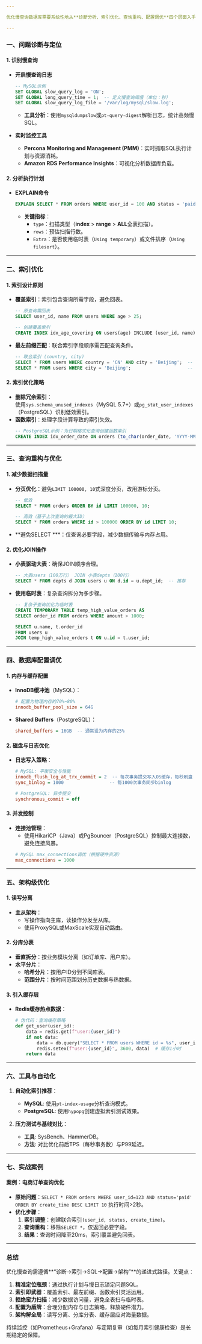 ```yaml
---

优化慢查询数据库需要系统性地从**诊断分析、索引优化、查询重构、配置调优**四个层面入手。以下是分步骤的详细优化方案：

---
```


### **一、问题诊断与定位**
#### **1. 识别慢查询**
- **开启慢查询日志**
  ```sql
  -- MySQL示例
  SET GLOBAL slow_query_log = 'ON';
  SET GLOBAL long_query_time = 1;  -- 定义慢查询阈值（单位：秒）
  SET GLOBAL slow_query_log_file = '/var/log/mysql/slow.log';
  ```
    - **工具分析**：使用`mysqldumpslow`或`pt-query-digest`解析日志，统计高频慢SQL。

- **实时监控工具**
    - **Percona Monitoring and Management (PMM)**：实时抓取SQL执行计划与资源消耗。
    - **Amazon RDS Performance Insights**：可视化分析数据库负载。

#### **2. 分析执行计划**
- **EXPLAIN命令**
  ```sql
  EXPLAIN SELECT * FROM orders WHERE user_id = 100 AND status = 'paid';
  ```
    - **关键指标**：
        - `type`：扫描类型（**index** > **range** > **ALL**全表扫描）。
        - `rows`：预估扫描行数。
        - `Extra`：是否使用临时表（`Using temporary`）或文件排序（`Using filesort`）。

---

### **二、索引优化**
#### **1. 索引设计原则**
- **覆盖索引**：索引包含查询所需字段，避免回表。
  ```sql
  -- 原查询需回表
  SELECT user_id, name FROM users WHERE age > 25;

  -- 创建覆盖索引
  CREATE INDEX idx_age_covering ON users(age) INCLUDE (user_id, name);
  ```
- **最左前缀匹配**：联合索引字段顺序需匹配查询条件。
  ```sql
  -- 联合索引 (country, city)
  SELECT * FROM users WHERE country = 'CN' AND city = 'Beijing';  -- 命中索引
  SELECT * FROM users WHERE city = 'Beijing';                     -- 未命中索引
  ```

#### **2. 索引优化策略**
- **删除冗余索引**：  
  使用`sys.schema_unused_indexes`（MySQL 5.7+）或`pg_stat_user_indexes`（PostgreSQL）识别低效索引。
- **函数索引**：处理字段计算导致的索引失效。
  ```sql
  -- PostgreSQL示例：为日期格式化查询创建函数索引
  CREATE INDEX idx_order_date ON orders (to_char(order_date, 'YYYY-MM'));
  ```

---

### **三、查询重构与优化**
#### **1. 减少数据扫描量**
- **分页优化**：避免`LIMIT 100000, 10`式深度分页，改用游标分页。
  ```sql
  -- 低效
  SELECT * FROM orders ORDER BY id LIMIT 100000, 10;

  -- 高效（基于上次查询的最大ID）
  SELECT * FROM orders WHERE id > 100000 ORDER BY id LIMIT 10;
  ```

- **避免SELECT ***：仅查询必要字段，减少数据传输与内存占用。

#### **2. 优化JOIN操作**
- **小表驱动大表**：确保JOIN顺序合理。
  ```sql
  -- 大表users（100万行） JOIN 小表depts（100行）
  SELECT * FROM depts d JOIN users u ON d.id = u.dept_id;  -- 推荐
  ```

- **使用临时表**：复杂查询拆分为多步骤。
  ```sql
  -- 复杂子查询优化为临时表
  CREATE TEMPORARY TABLE temp_high_value_orders AS
  SELECT order_id FROM orders WHERE amount > 1000;

  SELECT u.name, t.order_id 
  FROM users u 
  JOIN temp_high_value_orders t ON u.id = t.user_id;
  ```

---

### **四、数据库配置调优**
#### **1. 内存与缓存配置**
- **InnoDB缓冲池**（MySQL）：
  ```ini
  # 配置为物理内存的70%~80%
  innodb_buffer_pool_size = 64G
  ```
- **Shared Buffers**（PostgreSQL）：
  ```ini
  shared_buffers = 16GB  -- 通常设为内存的25%
  ```

#### **2. 磁盘与日志优化**
- **日志写入策略**：
  ```ini
  # MySQL: 平衡安全与性能
  innodb_flush_log_at_trx_commit = 2  -- 每次事务提交写入OS缓存，每秒刷盘
  sync_binlog = 1000                 -- 每1000次事务同步binlog

  # PostgreSQL: 异步提交
  synchronous_commit = off
  ```

#### **3. 并发控制**
- **连接池管理**：
    - 使用HikariCP（Java）或PgBouncer（PostgreSQL）控制最大连接数，避免连接风暴。
  ```ini
  # MySQL max_connections调优（根据硬件资源）
  max_connections = 1000
  ```

---

### **五、架构级优化**
#### **1. 读写分离**
- **主从架构**：
    - 写操作指向主库，读操作分发至从库。
    - 使用ProxySQL或MaxScale实现自动路由。

#### **2. 分库分表**
- **垂直拆分**：按业务模块分离（如订单库、用户库）。
- **水平分片**：
    - **哈希分片**：按用户ID分到不同库表。
    - **范围分片**：按时间范围划分历史数据与热数据。

#### **3. 引入缓存层**
- **Redis缓存热点数据**：
  ```python
  # 伪代码：查询缓存策略
  def get_user(user_id):
      data = redis.get(f"user:{user_id}")
      if not data:
          data = db.query("SELECT * FROM users WHERE id = %s", user_id)
          redis.setex(f"user:{user_id}", 3600, data)  # 缓存1小时
      return data
  ```

---

### **六、工具与自动化**
1. **自动化索引推荐**：
    - **MySQL**: 使用`pt-index-usage`分析查询模式。
    - **PostgreSQL**: 使用`hypopg`创建虚拟索引测试效果。

2. **压力测试与基线对比**：
    - **工具**: SysBench、HammerDB。
    - **方法**: 对比优化前后TPS（每秒事务数）与P99延迟。

---

### **七、实战案例**
#### **案例：电商订单查询优化**
- **原始问题**：`SELECT * FROM orders WHERE user_id=123 AND status='paid' ORDER BY create_time DESC LIMIT 10` 执行时间>2秒。
- **优化步骤**：
    1. **索引调整**：创建联合索引`(user_id, status, create_time)`。
    2. **查询重构**：移除`SELECT *`，仅返回必要字段。
    3. **结果**：查询时间降至20ms，索引覆盖避免回表。

---

### **总结**
优化慢查询需遵循**“诊断→索引→SQL→配置→架构”**的递进式路径。关键点：
1. **精准定位瓶颈**：通过执行计划与慢日志锁定问题SQL。
2. **索引即武器**：覆盖索引、最左前缀、函数索引灵活运用。
3. **拒绝蛮力扫描**：减少数据访问量，避免全表扫与临时表。
4. **配置为盾牌**：合理分配内存与日志策略，释放硬件潜力。
5. **架构解全局**：读写分离、分库分表、缓存层应对海量数据。

持续监控（如Prometheus+Grafana）与定期复审（如每月索引健康检查）是长期稳定的保障。